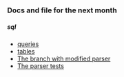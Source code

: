 ### Docs and file for the next month

##### sql

* [queries](https://github.com/Gigaspaces/october2020/blob/master/sql/SQL_GiaGaspaces.sql)
* [tables](https://github.com/Gigaspaces/october2020/blob/master/sql/Tables_GigaSpaces.sql)
* [The branch with modified parser](https://github.com/xap/xap/tree/october2020-sql)
* [The parser tests](https://github.com/xap/xap/blob/october2020-sql/xap-core/xap-datagrid/src/test/java/com/j_spaces/jdbc/parser/grammar/SqlParserTest.java)

